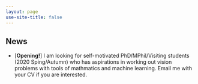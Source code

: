 ```yaml
---
layout: page
use-site-title: false
---
```


## News
- [**Opening!**] I am looking for self-motivated PhD/MPhil/Visiting students (2020 Sping/Autumn) who has aspirations in working out vision problems with tools of mathmatics and machine learning. Email me with your CV if you are interested.
